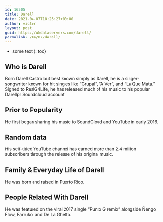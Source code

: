 ```yaml
---
id: 16505
title: Darell
date: 2021-04-07T18:25:27+00:00
author: victor
layout: post
guid: https://ukdataservers.com/darell/
permalink: /04/07/darell/
---
```


* some text
{: toc}


## Who is Darell



Born Darell Castro but best known simply as Darell, he is a singer-songwriter known for hit singles like &#8220;Grupal&#8221;, &#8220;A Ver&#8221;, and &#8220;La Que Mata.&#8221; Signed to RealG4Life, he has released much of his music to his popular Darellpr Soundcloud account. 

                
                
                
## Prior to Popularity



He first began sharing his music to SoundCloud and YouTube in early 2016. 

                
                
                
## Random data



His self-titled YouTube channel has earned more than 2.4 million subscribers through the release of his original music. 

                
                
                
## Family & Everyday Life of Darell



He was born and raised in Puerto Rico. 

                
                
                
## People Related With Darell



He was featured on the viral 2017 single &#8220;Punto G remix&#8221; alongside Ñengo Flow, Farruko, and De La Ghetto. 

                
              
            
          
          
          